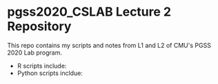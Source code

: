 # pgss2020_CSLAB Lecture 2 Repository

This repo contains my scripts and notes from L1 and L2 of CMU's PGSS 2020 Lab program.
- R scripts include:
- Python scripts incldue:
